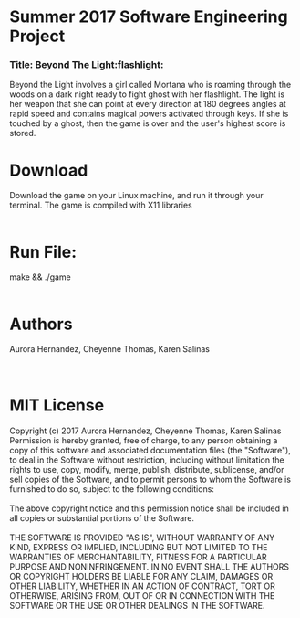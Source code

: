 # Summer 2017 Software Engineering Project
<h3>Title: Beyond The Light:flashlight: </h3> 
Beyond the Light involves a girl called Mortana who is roaming through the woods on a dark night ready to fight ghost with her flashlight. The light is her weapon that she can point at every direction at 180 degrees angles at rapid speed and contains magical powers activated through keys. If she is touched by a ghost, then the game is over and the user's highest score is stored.

<h1>Download</h1>
Download the game on your Linux machine, and run it through your terminal. The game is compiled with X11 libraries 

<br>
<br>
<h1>Run File:</h1>
make && ./game
</br>
</br>

# Authors
Aurora Hernandez, Cheyenne Thomas, Karen Salinas
<br>
<br>
<br>

# MIT License
Copyright (c) 2017 Aurora Hernandez, Cheyenne Thomas, Karen Salinas
<br>
Permission is hereby granted, free of charge, to any person obtaining a copy
of this software and associated documentation files (the "Software"), to deal
in the Software without restriction, including without limitation the rights
to use, copy, modify, merge, publish, distribute, sublicense, and/or sell
copies of the Software, and to permit persons to whom the Software is
furnished to do so, subject to the following conditions:
<br>
<br>
The above copyright notice and this permission notice shall be included in all
copies or substantial portions of the Software.
<br>
<br>
THE SOFTWARE IS PROVIDED "AS IS", WITHOUT WARRANTY OF ANY KIND, EXPRESS OR
IMPLIED, INCLUDING BUT NOT LIMITED TO THE WARRANTIES OF MERCHANTABILITY,
FITNESS FOR A PARTICULAR PURPOSE AND NONINFRINGEMENT. IN NO EVENT SHALL THE
AUTHORS OR COPYRIGHT HOLDERS BE LIABLE FOR ANY CLAIM, DAMAGES OR OTHER
LIABILITY, WHETHER IN AN ACTION OF CONTRACT, TORT OR OTHERWISE, ARISING FROM,
OUT OF OR IN CONNECTION WITH THE SOFTWARE OR THE USE OR OTHER DEALINGS IN THE
SOFTWARE.
